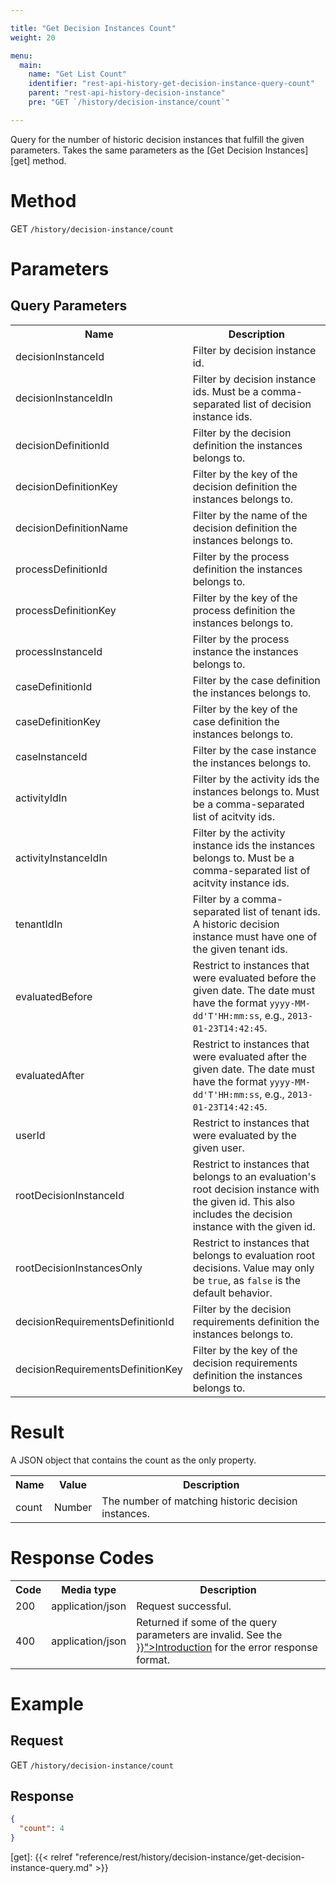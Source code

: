 ```yaml
---

title: "Get Decision Instances Count"
weight: 20

menu:
  main:
    name: "Get List Count"
    identifier: "rest-api-history-get-decision-instance-query-count"
    parent: "rest-api-history-decision-instance"
    pre: "GET `/history/decision-instance/count`"

---
```



Query for the number of historic decision instances that fulfill the given
parameters.  Takes the same parameters as the [Get Decision Instances][get]
method.


# Method

GET `/history/decision-instance/count`


# Parameters

## Query Parameters

<table class="table table-striped">
  <tr>
    <th>Name</th>
    <th>Description</th>
  </tr>
  <tr>
    <td>decisionInstanceId</td>
    <td>Filter by decision instance id.</td>
  </tr>
  <tr>
    <td>decisionInstanceIdIn</td>
    <td>Filter by decision instance ids. Must be a comma-separated list of decision instance ids.</td>
  </tr>
    <td>decisionDefinitionId</td>
    <td>Filter by the decision definition the instances belongs to.</td>
  </tr>
  <tr>
    <td>decisionDefinitionKey</td>
    <td>Filter by the key of the decision definition the instances belongs to.</td>
  </tr>
  <tr>
    <td>decisionDefinitionName</td>
    <td>Filter by the name of the decision definition the instances belongs to.</td>
  </tr>
  </tr>
    <td>processDefinitionId</td>
    <td>Filter by the process definition the instances belongs to.</td>
  </tr>
  <tr>
    <td>processDefinitionKey</td>
    <td>Filter by the key of the process definition the instances belongs to.</td>
  </tr>
  </tr>
    <td>processInstanceId</td>
    <td>Filter by the process instance the instances belongs to.</td>
  </tr>
  </tr>
    <td>caseDefinitionId</td>
    <td>Filter by the case definition the instances belongs to.</td>
  </tr>
  <tr>
    <td>caseDefinitionKey</td>
    <td>Filter by the key of the case definition the instances belongs to.</td>
  </tr>
  </tr>
    <td>caseInstanceId</td>
    <td>Filter by the case instance the instances belongs to.</td>
  </tr>
  </tr>
    <td>activityIdIn</td>
    <td>
      Filter by the activity ids the instances belongs to.
      Must be a comma-separated list of acitvity ids.
    </td>
  </tr>
  </tr>
    <td>activityInstanceIdIn</td>
    <td>
      Filter by the activity instance ids the instances belongs to.
      Must be a comma-separated list of acitvity instance ids.
    </td>
  </tr>
  <tr>
    <td>tenantIdIn</td>
    <td>Filter by a comma-separated list of tenant ids. A historic decision instance must have one of the given tenant ids.</td>
  </tr>
  <tr>
    <td>evaluatedBefore</td>
    <td>
      Restrict to instances that were evaluated before the given date.
      The date must have the format <code>yyyy-MM-dd'T'HH:mm:ss</code>, e.g., <code>2013-01-23T14:42:45</code>.
    </td>
  </tr>
  <tr>
    <td>evaluatedAfter</td>
    <td>
      Restrict to instances that were evaluated after the given date.
      The date must have the format <code>yyyy-MM-dd'T'HH:mm:ss</code>, e.g., <code>2013-01-23T14:42:45</code>.
    </td>
  </tr>
  <tr>
    <td>userId</td>
    <td>
      Restrict to instances that were evaluated by the given user.
    </td>
  </tr>
  <tr>
    <td>rootDecisionInstanceId</td>
    <td>
      Restrict to instances that belongs to an evaluation's root decision instance with the given id. 
      This also includes the decision instance with the given id.
    </td>
  </tr>
  <tr>
    <td>rootDecisionInstancesOnly</td>
    <td>
      Restrict to instances that belongs to evaluation root decisions.
      Value may only be <code>true</code>, as <code>false</code> is the default behavior.
    </td>
  </tr>
  </tr>
    <td>decisionRequirementsDefinitionId</td>
    <td>Filter by the decision requirements definition the instances belongs to.</td>
  </tr>
  </tr>
    <td>decisionRequirementsDefinitionKey</td>
    <td>Filter by the key of the decision requirements definition the instances belongs to.</td>
  </tr>
</table>


# Result

A JSON object that contains the count as the only property.

<table class="table table-striped">
  <tr>
    <th>Name</th>
    <th>Value</th>
    <th>Description</th>
  </tr>
  <tr>
    <td>count</td>
    <td>Number</td>
    <td>The number of matching historic decision instances.</td>
  </tr>
</table>


# Response Codes

<table class="table table-striped">
  <tr>
    <th>Code</th>
    <th>Media type</th>
    <th>Description</th>
  </tr>
  <tr>
    <td>200</td>
    <td>application/json</td>
    <td>Request successful.</td>
  </tr>
  <tr>
    <td>400</td>
    <td>application/json</td>
    <td>Returned if some of the query parameters are invalid. See the <a href="{{< relref "reference/rest/overview/index.md#error-handling" >}}">Introduction</a> for the error response format.</td>
  </tr>
</table>


# Example

## Request

GET `/history/decision-instance/count`

## Response

```json
{
  "count": 4
}
```

[get]: {{< relref "reference/rest/history/decision-instance/get-decision-instance-query.md" >}}
